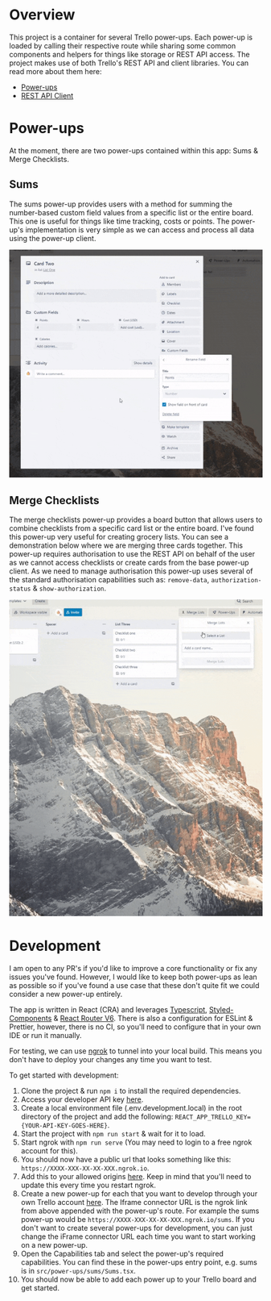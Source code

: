 # Overview

This project is a container for several Trello power-ups. Each power-up is loaded by calling their respective route while sharing some common components and helpers for things like storage or REST API access. The project makes use of both Trello's REST API and client libraries. You can read more about them here: 

 - [Power-ups](https://developer.atlassian.com/cloud/trello/power-ups/)
 - [REST API Client](https://developer.atlassian.com/cloud/trello/guides/client-js/getting-started-with-client-js/)

# Power-ups
At the moment, there are two power-ups contained within this app: Sums & Merge Checklists. 

## Sums
The sums power-up provides users with a method for summing the number-based custom field values from a specific list or the entire board. This one is useful for things like time tracking, costs or points. The power-up's implementation is very simple as we can access and process all data using the power-up client.

![Sums power-up screenshot](./public/img/demo-sum.gif)

## Merge Checklists
The merge checklists power-up provides a board button that allows users to combine checklists from a specific card list or the entire board. I've found this power-up very useful for creating grocery lists. You can see a demonstration below where we are merging three cards together. This power-up requires authorisation to use the REST API on behalf of the user as we cannot access checklists or create cards from the base power-up client. As we need to manage authorisation this power-up uses several of the standard authorisation capabilities such as: `remove-data`, `authorization-status` & `show-authorization`.

![Merge checklist power-up demo video](./public/img/demo-merge-checklists.gif)

# Development
I am open to any PR's if you'd like to improve a core functionality or fix any issues you've found. However, I would like to keep both power-ups as lean as possible so if you've found a use case that these don't quite fit we could consider a new power-up entirely. 

The app is written in React (CRA) and leverages [Typescript](https://www.typescriptlang.org/), [Styled-Components](https://styled-components.com/) & [React Router V6](https://reactrouter.com/docs/en/v6/getting-started/overview). There is also a configuration for ESLint & Prettier, however, there is no CI, so you'll need to configure that in your own IDE or run it manually. 

For testing, we can use [ngrok](https://ngrok.com/) to tunnel into your local build. This means you don't have to deploy your changes any time you want to test.

To get started with development:
1. Clone the project & run `npm i` to install the required dependencies.
2. Access your developer API key [here](https://trello.com/app-key).
3. Create a local environment file (.env.development.local) in the root directory of the project and add the following: `REACT_APP_TRELLO_KEY={YOUR-API-KEY-GOES-HERE}`.
4. Start the project with `npm run start` & wait for it to load.
5. Start ngrok with `npm run serve` (You may need to login to a free ngrok account for this).
6. You should now have a public url that looks something like this: `https://XXXX-XXX-XX-XX-XXX.ngrok.io`.
7. Add this to your allowed origins [here](https://trello.com/app-key). Keep in mind that you'll need to update this every time you restart ngrok.
8. Create a new power-up for each that you want to develop through your own Trello account [here](https://trello.com/power-ups/admin). The Iframe connector URL is the ngrok link from above appended with the power-up's route. For example the sums power-up would be `https://XXXX-XXX-XX-XX-XXX.ngrok.io/sums`. If you don't want to create several power-ups for development, you can just change the iFrame connector URL each time you want to start working on a new power-up.
9. Open the Capabilities tab and select the power-up's required capabilities. You can find these in the power-ups entry point, e.g. sums is in `src/power-ups/sums/Sums.tsx`.
12. You should now be able to add each power up to your Trello board and get started.
